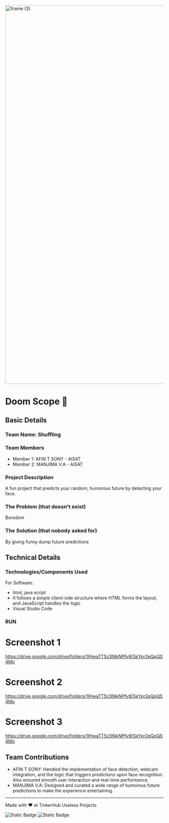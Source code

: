 <img width="3188" height="1202" alt="frame (3)" src="https://github.com/user-attachments/assets/517ad8e9-ad22-457d-9538-a9e62d137cd7" />


# Doom Scope 🎯


## Basic Details
### Team Name: Shuffling


### Team Members
- Member 1: AFIN T SONY - AISAT
- Member 2: MANJIMA V.A - AISAT

### Project Description
A fun project that predicts your random, humorous future by detecting your face. 
### The Problem (that doesn't exist)
Boredom

### The Solution (that nobody asked for)
By giving funny dump future predictions 

## Technical Details
### Technologies/Components Used
For Software:
- html, java script 
- It follows a simple client-side structure where HTML forms the layout, and JavaScript handles the logic
- Visual Studio Code

### RUN
# Screenshot 1
https://drive.google.com/drive/folders/1IHwaTT5z3lNkNPfvtESkYpr2eQpQS4Mo
# Screenshot 2
https://drive.google.com/drive/folders/1IHwaTT5z3lNkNPfvtESkYpr2eQpQS4Mo
# Screenshot 3
https://drive.google.com/drive/folders/1IHwaTT5z3lNkNPfvtESkYpr2eQpQS4Mo

## Team Contributions
- AFIN T SONY: Handled the implementation of face detection, webcam integration, and the logic that triggers predictions upon face recognition. Also ensured smooth user interaction and real-time performance.
- MANJIMA V.A:  Designed and curated a wide range of humorous future predictions to make the experience entertaining.

---
Made with ❤️ at TinkerHub Useless Projects 

![Static Badge](https://img.shields.io/badge/TinkerHub-24?color=%23000000&link=https%3A%2F%2Fwww.tinkerhub.org%2F)
![Static Badge](https://img.shields.io/badge/UselessProjects--25-25?link=https%3A%2F%2Fwww.tinkerhub.org%2Fevents%2FQ2Q1TQKX6Q%2FUseless%2520Projects)
